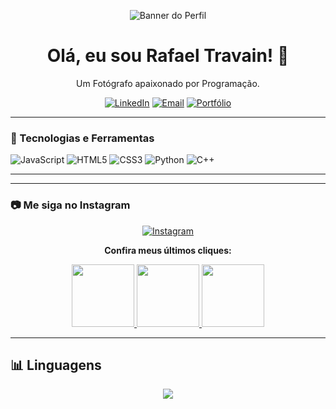 <p align="center">
  <img src="https://media.licdn.com/dms/image/v2/D4E16AQH_G2NiarJlNA/profile-displaybackgroundimage-shrink_350_1400/B4EZeLjupDHwAY-/0/1750393089715?e=1755734400&v=beta&t=TwChjD0Vg9viGo340WCCcf9tAwUCeBc56CpKzjqhs5E" alt="Banner do Perfil"/>
</p>

<h1 align="center">Olá, eu sou Rafael Travain! 👋</h1>
<p align="center">
  Um Fotógrafo apaixonado por Programação.
</p>

<p align="center">
  <a href="https://www.linkedin.com/in/rafael-barboza-travain-4ba302370/"><img src="https://img.shields.io/badge/LinkedIn-0077B5?style=for-the-badge&logo=linkedin&logoColor=white" alt="LinkedIn"/></a>
  <a href="https://mail.google.com/mail/?view=cm&fs=1&to=rafatravain@gmail.com"><img src="https://img.shields.io/badge/Email-D14836?style=for-the-badge&logo=gmail&logoColor=white" alt="Email"/></a>
  <a href="https://gridelab.com"><img src="https://img.shields.io/badge/Portfólio-1DA1F2?style=for-the-badge&logo=read-the-docs&logoColor=white" alt="Portfólio"/></a>
</p>

---

### 🚀 Tecnologias e Ferramentas

<p align="left">
  <img src="https://img.shields.io/badge/JavaScript-F7DF1E?style=for-the-badge&logo=javascript&logoColor=black" alt="JavaScript"/>
  <img src="https://img.shields.io/badge/HTML5-E34F26?style=for-the-badge&logo=html5&logoColor=white" alt="HTML5"/>
  <img src="https://img.shields.io/badge/CSS3-1572B6?style=for-the-badge&logo=css3&logoColor=white" alt="CSS3"/>
  <img src="https://img.shields.io/badge/Python-3776AB?style=for-the-badge&logo=python&logoColor=white" alt="Python"/>
  <img src="https://img.shields.io/badge/C%2B%2B-00599C?style=for-the-badge&logo=c%2B%2B&logoColor=white" alt="C++"/>
</p>

---

---

### 📷 Me siga no Instagram

<p align="center">
  <a href="https://instagram.com/rafaelnoxi_" target="_blank">
    <img src="https://img.shields.io/badge/@rafaelnoxi_-E4405F?style=for-the-badge&logo=instagram&logoColor=white" alt="Instagram"/>
  </a>
</p>

<p align="center">
  <b>Confira meus últimos cliques:</b>
</p>

<p align="center">
  <a href="https://www.instagram.com/p/DBkWyqrNYPH/?img_index=1" target="_blank">
    <img src="https://instagram.fmgf6-1.fna.fbcdn.net/v/t51.29350-15/464662307_895042482580302_847012438157624564_n.webp?stp=dst-jpg_e35_tt6&efg=eyJ2ZW5jb2RlX3RhZyI6IkNBUk9VU0VMX0lURU0uaW1hZ2VfdXJsZ2VuLjE0NDB4MTQ0MC5zZHIuZjI5MzUwLmRlZmF1bHRfaW1hZ2UifQ&_nc_ht=instagram.fmgf6-1.fna.fbcdn.net&_nc_cat=106&_nc_oc=Q6cZ2QGMaUtZR6KHeY91lyZrnsGEj_as1W5CrteaXucfP4GhOGnLT2urDjeEa8j83oqtgSA&_nc_ohc=ZX0f1yDGBFEQ7kNvwFpYqB9&_nc_gid=vYMOHc7Fe1Fe22VWbOT2Pw&edm=AP4sbd4BAAAA&ccb=7-5&ig_cache_key=MzQ4NzAxMjI0NDQ3MjI2NDI0NA%3D%3D.3-ccb7-5&oh=00_AfPu7t_xieR4Pu3qeyVKf976nLx__tLuSsFScWh6GspoyA&oe=685B671A&_nc_sid=7a9f4b" width="100" />
  </a>
  <a href="https://www.instagram.com/p/DKu9G2pS1rl/?img_index=2" target="_blank">
    <img src="https://instagram.fmgf6-1.fna.fbcdn.net/v/t51.29350-15/505086177_1026009153053087_5112651001676952953_n.heic?stp=dst-jpg_e35_tt6&efg=eyJ2ZW5jb2RlX3RhZyI6IkNBUk9VU0VMX0lURU0uaW1hZ2VfdXJsZ2VuLjE0NDB4MTQ0MC5zZHIuZjI5MzUwLmRlZmF1bHRfaW1hZ2UifQ&_nc_ht=instagram.fmgf6-1.fna.fbcdn.net&_nc_cat=111&_nc_oc=Q6cZ2QGMaUtZR6KHeY91lyZrnsGEj_as1W5CrteaXucfP4GhOGnLT2urDjeEa8j83oqtgSA&_nc_ohc=0si2LgVFTH4Q7kNvwF3mywY&_nc_gid=vYMOHc7Fe1Fe22VWbOT2Pw&edm=AP4sbd4BAAAA&ccb=7-5&ig_cache_key=MzY1MjEyNTA5MTI1MDU3MTI3Ng%3D%3D.3-ccb7-5&oh=00_AfPMv4YosxQ9Ck-4yQb9-ocJxzaEhTIpQTsnKyJzFT-nhA&oe=685B3D2A&_nc_sid=7a9f4b" width="100" />
  </a>
  <a href="https://www.instagram.com/p/DFGYptmShum/?img_index=1" target="_blank">
    <img src="https://instagram.fmgf6-1.fna.fbcdn.net/v/t51.29350-15/474493087_3385436931751090_3864464621797611463_n.webp?stp=dst-jpg_e35_tt6&efg=eyJ2ZW5jb2RlX3RhZyI6IkNBUk9VU0VMX0lURU0uaW1hZ2VfdXJsZ2VuLjE0NDB4MTQ0MC5zZHIuZjI5MzUwLmRlZmF1bHRfaW1hZ2UifQ&_nc_ht=instagram.fmgf6-1.fna.fbcdn.net&_nc_cat=110&_nc_oc=Q6cZ2QGMaUtZR6KHeY91lyZrnsGEj_as1W5CrteaXucfP4GhOGnLT2urDjeEa8j83oqtgSA&_nc_ohc=XBzk8WtmkBIQ7kNvwEKdYoq&_nc_gid=vYMOHc7Fe1Fe22VWbOT2Pw&edm=AP4sbd4BAAAA&ccb=7-5&ig_cache_key=MzU1MDYzMzc2OTA2NzgwNjkwOA%3D%3D.3-ccb7-5&oh=00_AfNxDbMggR4DrPK88foOblYEWpXEtFuVnmvv1cJ47yITMA&oe=685B5AE4&_nc_sid=7a9f4b" width="100" />
  </a>
</p>

---

## 📊 Linguagens

<p align="center">
  <img src="https://github-readme-stats.vercel.app/api/top-langs/?username=Rafaelnoxi&layout=donut&langs_count=10&size_weight=0&count_weight=1&theme=dracula" />
</p>







